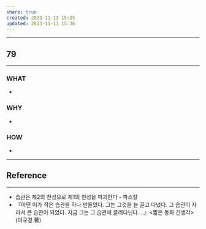 ```yaml
---
share: true
created: 2023-11-13 15:35
updated: 2023-11-13 15:36
---
```


---
## 79
---
### WHAT
- 
### WHY
- 
### HOW
- 
---


## Reference
---
- 습관은 제2의 천성으로 제1의 천성을 파괴한다 - 파스칼
- 『어떤 이가 작은 습관을 하나 만들었다. 그는 그것을 늘 끌고 다녔다. 그 습관이 자라서 큰 습관이 되었다. 지금 그는 그 습관에 끌려다닌다….』<짧은 동화 긴생각>(이규경 著)
